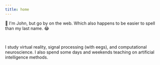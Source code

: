 ```yaml
---
title: home
---
```


:wave: I'm John, but go by <span class="ionlights-brand"></span> on the web. Which
also happens to be easier to spell than my last name. :joy:

<br>

I study virtual reality, signal processing (with eegs), and computational
neuroscience. I also spend some days and weekends teaching on artificial
intelligence methods.
